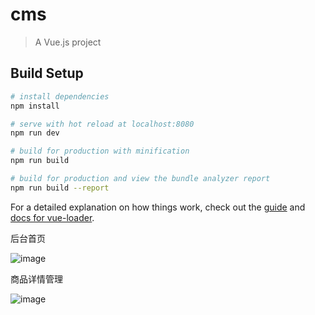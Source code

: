 # cms

> A Vue.js project

## Build Setup

``` bash
# install dependencies
npm install

# serve with hot reload at localhost:8080
npm run dev

# build for production with minification
npm run build

# build for production and view the bundle analyzer report
npm run build --report
```

For a detailed explanation on how things work, check out the [guide](http://vuejs-templates.github.io/webpack/) and [docs for vue-loader](http://vuejs.github.io/vue-loader).


后台首页

![image](https://https://github.com/1453925044/Project-cms/static/images/index.png)

商品详情管理

![image](https://https://github.com/1453925044/Project-cms/static/images/shoplist.png)
